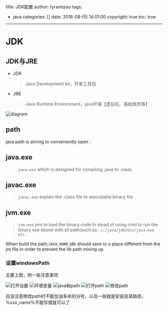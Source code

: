 title: JDK配置
author: tyrantqiao
tags:
- java
categories: []
date: 2018-08-05 14:01:00
copyright: true
toc: true
---

# JDK

## JDK与JRE

- JDK
    > Java Development kit，开发工具包
- JRE
    > Java Runtime Environment，java环境【虚拟机、基础类库等】

![diagram](JDK配置/diagram.png)

## path

java path is aiming to conveniently open :

## java.exe

>`java.exe` which is designed for compiling .java to .class.

## javac.exe

> `javac.exe` explain the .class file to executable binary file

## jvm.exe

> `jvm.exe` jvm to load the binary code
In stead of using cmd to run the binary exe above with all path(such as : `c:/java/jdk/bin/java.exe etc.`

When build the path,`JAVA_HOME` jdk should save to a place different from the jre file.In order to prevent the lib path mixing up.

### 设置windowsPath

主要上图，附一些注意事项

![打开设置](JDK配置/openPath.png)
![环境变量](JDK配置/environmentPath.png)
![java和path](JDK配置/JAVA_AND_CLASSPATH.png)
![打开path](JDK配置/openPath.png)
![修改path](JDK配置/path.png)

应该注意修改path时不能加油多余的分号，以及一些就是安装目录路径，%xxx_name%不能写错就可以了